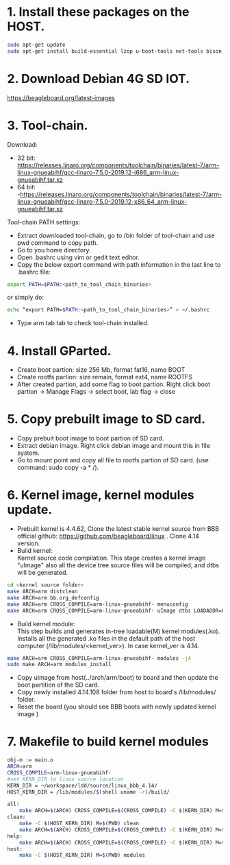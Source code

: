 # 1. Install these packages on the HOST.
``` sh
sudo apt-get update
sudo apt-get install build-essential lzop u-boot-tools net-tools bison flex libssl-dev libncurses5-dev libncursesw5-dev unzip chrpath xz-utils minicom wget git-core
```
# 2. Download Debian 4G SD IOT.
https://beagleboard.org/latest-images

# 3. Tool-chain.
Download:  
- 32 bit:  
https://releases.linaro.org/components/toolchain/binaries/latest-7/arm-linux-gnueabihf/gcc-linaro-7.5.0-2019.12-i686_arm-linux-gnueabihf.tar.xz  
- 64 bit:  
-https://releases.linaro.org/components/toolchain/binaries/latest-7/arm-linux-gnueabihf/gcc-linaro-7.5.0-2019.12-x86_64_arm-linux-gnueabihf.tar.xz  

Tool-chain PATH settings:
- Extract downloaded tool-chain, go to /bin folder of tool-chain and use pwd command to copy path.
- Go to you home directory.
- Open .bashrc using vim or gedit text editor.
- Copy the below export command with path information in the last line to .bashrc file:  
``` sh
export PATH=$PATH:<path_to_tool_chain_binaries>
```
  or simply do:  
``` sh
echo “export PATH=$PATH:<path_to_tool_chain_binaries>” > ~/.bashrc
```
- Type arm tab tab to check tool-chain installed.

# 4. Install GParted.
- Create boot partion: size 256 Mb, format fat16, name BOOT
- Create rootfs partion: size remain, format ext4, name ROOTFS
- After created partion, add some flag to boot partion. Right click boot partion -> Manage Flags -> select boot, lab flag -> close

# 5. Copy prebuilt image to SD card.
- Copy prebuit boot image to boot partion of SD card.
- Extract debian image. Right click debian image and mount this in file system.
- Go to mount point and copy all file to rootfs partion of SD card. (use command: sudo copy -a * /).

# 6. Kernel image, kernel modules update.
- Prebuilt kernel is 4.4.62, Clone the latest stable kernel source from BBB official github: https://github.com/beagleboard/linux . Clone 4.14 version.
- Build kernel:  
  Kernel source code compilation. This stage creates a kernel image "uImage" also all the device tree source files will be compiled, and dtbs will be generated.
```sh
cd <kernel source folder>
make ARCH=arm distclean
make ARCH=arm bb.org_defconfig
make ARCH=arm CROSS_COMPILE=arm-linux-gnueabihf- menuconfig
make ARCH=arm CROSS_COMPILE=arm-linux-gnueabihf- uImage dtbs LOADADDR=0x80008000 -j4
```
- Build kernel module:  
  This step builds and generates in-tree loadable(M) kernel modules(.ko). Installs all the generated .ko files in the default path of the host computer
(/lib/modules/<kernel_ver>). In case kernel_ver is 4.14.
```sh
make ARCH=arm CROSS_COMPILE=arm-linux-gnueabihf- modules -j4
sudo make ARCH=arm modules_install
```
- Copy uImage from host(../arch/arm/boot) to board and then update the boot partition of the SD card.
- Copy newly installed 4.14.108 folder from host to board's /lib/modules/ folder.
- Reset the board (you should see BBB boots with newly updated kernel image )

# 7. Makefile to build kernel modules
``` sh
obj-m := main.o
ARCH=arm
CROSS_COMPILE=arm-linux-gnueabihf-
#set KERN_DIR to linux source location 
KERN_DIR = ~/workspace/ldd/source/linux_bbb_4.14/
HOST_KERN_DIR = /lib/modules/$(shell uname -r)/build/

all:
	make ARCH=$(ARCH) CROSS_COMPILE=$(CROSS_COMPILE) -C $(KERN_DIR) M=$(PWD) modules
clean:
	make -C $(HOST_KERN_DIR) M=$(PWD) clean
	make ARCH=$(ARCH) CROSS_COMPILE=$(CROSS_COMPILE) -C $(KERN_DIR) M=$(PWD) clean
help:
	make ARCH=$(ARCH) CROSS_COMPILE=$(CROSS_COMPILE) -C $(KERN_DIR) M=$(PWD) help
host:
	make -C $(HOST_KERN_DIR) M=$(PWD) modules
```

